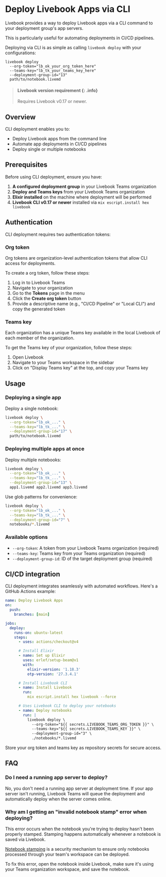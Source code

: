 # Deploy Livebook Apps via CLI

Livebook provides a way to deploy Livebook apps via a CLI command to your deployment group's app servers.

This is particularly useful for automating deployments in CI/CD pipelines.

Deploying via CLI is as simple as calling `livebook deploy` with your configurations:

```shell
livebook deploy
  --org-token="lb_ok_your_org_token_here"
  --teams-key="lb_tk_your_teams_key_here"
  --deployment-group-id="13"
  path/to/notebook.livemd
```

> #### Livebook version requirement {: .info}
> Requires Livebook v0.17 or newer.

## Overview

CLI deployment enables you to:

- Deploy Livebook apps from the command line
- Automate app deployments in CI/CD pipelines
- Deploy single or multiple notebooks

## Prerequisites

Before using CLI deployment, ensure you have:

1. **A configured deployment group** in your Livebook Teams organization
2. **Deploy and Teams keys** from your Livebook Teams organization
3. **Elixir installed** on the machine where deployment will be performed
4. **Livebook CLI v0.17 or newer** installed via `mix escript.install hex livebook`

## Authentication

CLI deployment requires two authentication tokens:

### Org token

Org tokens are organization-level authentication tokens that allow CLI access for deployments.

To create a org token, follow these steps:

1. Log in to Livebook Teams
2. Navigate to your organization
3. Go to the **Tokens** page in the menu
4. Click the **Create org token** button
5. Provide a descriptive name (e.g., "CI/CD Pipeline" or "Local CLI") and copy the generated token

### Teams key

Each organization has a unique Teams key available in the local Livebook of each member of the organization.

To get the Teams key of your organization, follow these steps:

1. Open Livebook
2. Navigate to your Teams workspace in the sidebar
3. Click on "Display Teams key" at the top, and copy your Teams key

## Usage

### Deploying a single app

Deploy a single notebook:

```bash
livebook deploy \
  --org-token="lb_ok_..." \
  --teams-key="lb_tk_..." \
  --deployment-group-id="17" \
  path/to/notebook.livemd
```

### Deploying multiple apps at once

Deploy multiple notebooks:

```bash
livebook deploy \
  --org-token="lb_ok_..." \
  --teams-key="lb_tk_..." \
  --deployment-group-id="13" \
  app1.livemd app2.livemd app3.livemd
```

Use glob patterns for convenience:

```bash
livebook deploy \
  --org-token="lb_ok_..." \
  --teams-key="lb_tk_..." \
  --deployment-group-id="7" \
  notebooks/*.livemd
```

### Available options

- `--org-token`: A token from your Livebook Teams organization (required)
- `--teams-key`: Teams key from your Teams organization (required)
- `--deployment-group-id`: ID of the target deployment group (required)

## CI/CD integration

CLI deployment integrates seamlessly with automated workflows. Here's a GitHub Actions example:

```yaml
name: Deploy Livebook Apps
on:
  push:
    branches: [main]

jobs:
  deploy:
    runs-on: ubuntu-latest
    steps:
      - uses: actions/checkout@v4

      # Install Elixir
      - name: Set up Elixir
        uses: erlef/setup-beam@v1
        with:
          elixir-version: '1.18.3'
          otp-version: '27.3.4.1'

      # Install Livebook CLI
      - name: Install Livebook
        run:
          mix escript.install hex livebook --force

      # Uses Livebook CLI to deploy your notebooks
      - name: Deploy notebooks
        run: |
          livebook deploy \
            --org-token="${{ secrets.LIVEBOOK_TEAMS_ORG_TOKEN }}" \
            --teams-key="${{ secrets.LIVEBOOK_TEAMS_KEY }}" \
            --deployment-group-id="3" \
            ./notebooks/*.livemd
```

Store your org token and teams key as repository secrets for secure access.

## FAQ

### Do I need a running app server to deploy?

No, you don't need a running app server at deployment time. If your app server isn't running, Livebook Teams will queue the deployment and automatically deploy when the server comes online.

### Why am I getting an "invalid notebook stamp" error when deploying?

This error occurs when the notebook you're trying to deploy hasn't been properly stamped. Stamping happens automatically whenever a notebook is saved via Livebook.

[Notebook stamping](../stamping.md) is a security mechanism to ensure only notebooks processed through your team's workspace can be deployed.

To fix this error, open the notebook inside Livebook, make sure it's using your Teams organization workspace, and save the notebook.
